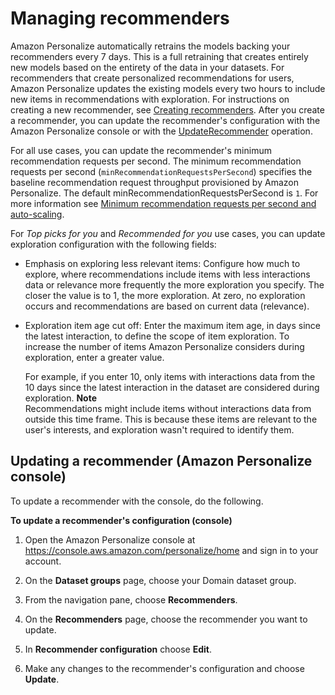 # Managing recommenders<a name="managing-recommenders"></a>

 Amazon Personalize automatically retrains the models backing your recommenders every 7 days\. This is a full retraining that creates entirely new models based on the entirety of the data in your datasets\. For recommenders that create personalized recommendations for users, Amazon Personalize updates the existing models every two hours to include new items in recommendations with exploration\. For instructions on creating a new recommender, see [Creating recommenders](creating-recommenders.md)\. After you create a recommender, you can update the recommender's configuration with the Amazon Personalize console or with the [UpdateRecommender](API_UpdateRecommender.md) operation\. 

 For all use cases, you can update the recommender's minimum recommendation requests per second\. The minimum recommendation requests per second \(`minRecommendationRequestsPerSecond`\) specifies the baseline recommendation request throughput provisioned by Amazon Personalize\. The default minRecommendationRequestsPerSecond is `1`\. For more information see [Minimum recommendation requests per second and auto\-scaling](creating-recommenders.md#min-rrps-auto-scaling)\. 

 For *Top picks for you* and *Recommended for you* use cases, you can update exploration configuration with the following fields: 
+ Emphasis on exploring less relevant items: Configure how much to explore, where recommendations include items with less interactions data or relevance more frequently the more exploration you specify\. The closer the value is to 1, the more exploration\. At zero, no exploration occurs and recommendations are based on current data \(relevance\)\.
+ Exploration item age cut off: Enter the maximum item age, in days since the latest interaction, to define the scope of item exploration\. To increase the number of items Amazon Personalize considers during exploration, enter a greater value\. 

   For example, if you enter 10, only items with interactions data from the 10 days since the latest interaction in the dataset are considered during exploration\. 
**Note**  
Recommendations might include items without interactions data from outside this time frame\. This is because these items are relevant to the user's interests, and exploration wasn't required to identify them\.

## Updating a recommender \(Amazon Personalize console\)<a name="updating-recommender-console"></a>

 To update a recommender with the console, do the following\. 

**To update a recommender's configuration \(console\)**

1. Open the Amazon Personalize console at [https://console\.aws\.amazon\.com/personalize/home](https://console.aws.amazon.com/personalize/home) and sign in to your account\.

1.  On the **Dataset groups** page, choose your Domain dataset group\. 

1. From the navigation pane, choose **Recommenders**\.

1. On the **Recommenders** page, choose the recommender you want to update\.

1. In **Recommender configuration** choose **Edit**\.

1. Make any changes to the recommender's configuration and choose **Update**\.